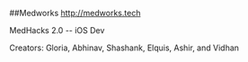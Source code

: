 ##Medworks
http://medworks.tech

MedHacks 2.0 -- iOS Dev

Creators: Gloria, Abhinav, Shashank, Elquis, Ashir, and Vidhan
